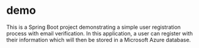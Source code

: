 # demo
This is a Spring Boot project demonstrating a simple user registration process with email verification.
In this application, a user can register with their information which will then be stored in a Microsoft Azure database.
